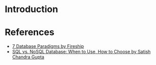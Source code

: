 # Introduction

# References

- [7 Database Paradigms by Fireship](https://www.youtube.com/watch?v=W2Z7fbCLSTw)
- [SQL vs. NoSQL Database: When to Use, How to Choose by Satish Chandra Gupta](https://towardsdatascience.com/datastore-choices-sql-vs-nosql-database-ebec24d56106)
